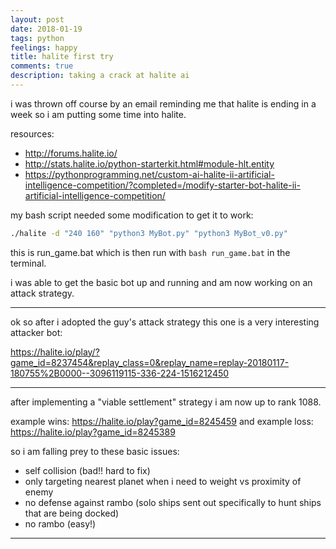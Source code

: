 ```yaml
---
layout: post
date: 2018-01-19
tags: python
feelings: happy
title: halite first try
comments: true
description: taking a crack at halite ai
---
```


i was thrown off course by an email reminding me that halite is ending in a week so i am putting some time into halite.

resources:
- <http://forums.halite.io/>
- <http://stats.halite.io/python-starterkit.html#module-hlt.entity>
- <https://pythonprogramming.net/custom-ai-halite-ii-artificial-intelligence-competition/?completed=/modify-starter-bot-halite-ii-artificial-intelligence-competition/>

my bash script needed some modification to get it to work:
```bash
./halite -d "240 160" "python3 MyBot.py" "python3 MyBot_v0.py"
```

this is run_game.bat which is then run with `bash run_game.bat` in the terminal.

i was able to get the basic bot up and running and am now working on an attack strategy.

---

ok so after i adopted the guy's attack strategy this one is a very interesting attacker bot:

<https://halite.io/play/?game_id=8237454&replay_class=0&replay_name=replay-20180117-180755%2B0000--3096119115-336-224-1516212450>

---

after implementing a "viable settlement" strategy i am now up to rank 1088.

example wins: <https://halite.io/play?game_id=8245459> and example loss: <https://halite.io/play?game_id=8245389>

so i am falling prey to these basic issues:

- self collision (bad!! hard to fix)
- only targeting nearest planet when i need to weight vs proximity of enemy
- no defense against rambo (solo ships sent out specifically to hunt ships that are being docked)
- no rambo (easy!)

---


